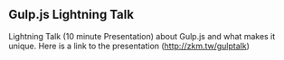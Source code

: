 ## Gulp.js Lightning Talk

Lightning Talk (10 minute Presentation) about Gulp.js and what makes it unique. Here is a link to the presentation (http://zkm.tw/gulptalk)
